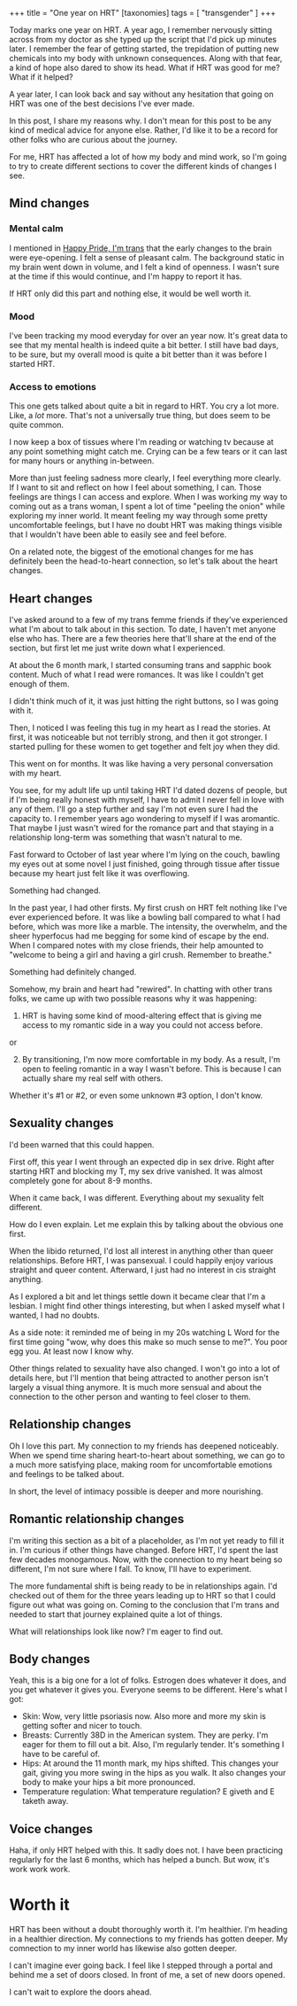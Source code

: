 +++
title = "One year on HRT"
[taxonomies]
tags = [ "transgender" ]
+++

Today marks one year on HRT. A year ago, I remember nervously sitting across from my doctor as she typed up the script that I'd pick up minutes later. I remember the fear of getting started, the trepidation of putting new chemicals into my body with unknown consequences. Along with that fear, a kind of hope also dared to show its head. What if HRT was good for me? What if it helped?

A year later, I can look back and say without any hesitation that going on HRT was one of the best decisions I've ever made.

In this post, I share my reasons why. I don't mean for this post to be any kind of medical advice for anyone else. Rather, I'd like it to be a record for other folks who are curious about the journey.

For me, HRT has affected a lot of how my body and mind work, so I'm going to try to create different sections to cover the different kinds of changes I see.

## Mind changes

### Mental calm

I mentioned in [Happy Pride, I'm trans](../happy-pride-im-trans) that the early changes to the brain were eye-opening. I felt a sense of pleasant calm. The background static in my brain went down in volume, and I felt a kind of openness. I wasn't sure at the time if this would continue, and I'm happy to report it has.

If HRT only did this part and nothing else, it would be well worth it.

### Mood

I've been tracking my mood everyday for over an year now. It's great data to see that my mental health is indeed quite a bit better. I still have bad days, to be sure, but my overall mood is quite a bit better than it was before I started HRT.

### Access to emotions

This one gets talked about quite a bit in regard to HRT. You cry a lot more. Like, a _lot_ more. That's not a universally true thing, but does seem to be quite common.

I now keep a box of tissues where I'm reading or watching tv because at any point something might catch me. Crying can be a few tears or it can last for many hours or anything in-between.

More than just feeling sadness more clearly, I feel everything more clearly. If I want to sit and reflect on how I feel about something, I can. Those feelings are things I can access and explore. When I was working my way to coming out as a trans woman, I spent a lot of time "peeling the onion" while exploring my inner world. It meant feeling my way through some pretty uncomfortable feelings, but I have no doubt HRT was making things visible that I wouldn't have been able to easily see and feel before.

On a related note, the biggest of the emotional changes for me has definitely been the head-to-heart connection, so let's talk about the heart changes.

## Heart changes

I've asked around to a few of my trans femme friends if they've experienced what I'm about to talk about in this section. To date, I haven't met anyone else who has. There are a few theories here that'll share at the end of the section, but first let me just write down what I experienced.

At about the 6 month mark, I started consuming trans and sapphic book content. Much of what I read were romances. It was like I couldn't get enough of them.

I didn't think much of it, it was just hitting the right buttons, so I was going with it.

Then, I noticed I was feeling this tug in my heart as I read the stories. At first, it was noticeable but not terribly strong, and then it got stronger. I started pulling for these women to get together and felt joy when they did.

This went on for months. It was like having a very personal conversation with my heart.

You see, for my adult life up until taking HRT I'd dated dozens of people, but if I'm being really honest with myself, I have to admit I never fell in love with any of them. I'll go a step further and say I'm not even sure I had the capacity to. I remember years ago wondering to myself if I was aromantic. That maybe I just wasn't wired for the romance part and that staying in a relationship long-term was something that wasn't natural to me.

Fast forward to October of last year where I'm lying on the couch, bawling my eyes out at some novel I just finished, going through tissue after tissue because my heart just felt like it was overflowing.

Something had changed.

In the past year, I had other firsts. My first crush on HRT felt nothing like I've ever experienced before. It was like a bowling ball compared to what I had before, which was more like a marble. The intensity, the overwhelm, and the sheer hyperfocus had me begging for some kind of escape by the end. When I compared notes with my close friends, their help amounted to "welcome to being a girl and having a girl crush. Remember to breathe."

Something had definitely changed.

Somehow, my brain and heart had "rewired". In chatting with other trans folks, we came up with two possible reasons why it was happening:

1. HRT is having some kind of mood-altering effect that is giving me access to my romantic side in a way you could not access before.

or

2. By transitioning, I'm now more comfortable in my body. As a result, I'm open to feeling romantic in a way I wasn't before. This is because I can actually share my real self with others.

Whether it's #1 or #2, or even some unknown #3 option, I don't know.

## Sexuality changes

I'd been warned that this could happen.

First off, this year I went through an expected dip in sex drive. Right after starting HRT and blocking my T, my sex drive vanished. It was almost completely gone for about 8-9 months.

When it came back, I was different. Everything about my sexuality felt different.

How do I even explain. Let me explain this by talking about the obvious one first.

When the libido returned, I'd lost all interest in anything other than queer relationships. Before HRT, I was pansexual. I could happily enjoy various straight and queer content. Afterward, I just had no interest in cis straight anything.

As I explored a bit and let things settle down it became clear that I'm a lesbian. I might find other things interesting, but when I asked myself what I wanted, I had no doubts.

As a side note: it reminded me of being in my 20s watching L Word for the first time going "wow, why does this make so much sense to me?". You poor egg you. At least now I know why.

Other things related to sexuality have also changed. I won't go into a lot of details here, but I'll mention that being attracted to another person isn't largely a visual thing anymore. It is much more sensual and about the connection to the other person and wanting to feel closer to them.

## Relationship changes

Oh I love this part. My connection to my friends has deepened noticeably. When we spend time sharing heart-to-heart about something, we can go to a much more satisfying place, making room for uncomfortable emotions and feelings to be talked about.

In short, the level of intimacy possible is deeper and more nourishing.

## Romantic relationship changes

I'm writing this section as a bit of a placeholder, as I'm not yet ready to fill it in. I'm curious if other things have changed. Before HRT, I'd spent the last few decades monogamous. Now, with the connection to my heart being so different, I'm not sure where I fall. To know, I'll have to experiment.

The more fundamental shift is being ready to be in relationships again. I'd checked out of them for the three years leading up to HRT so that I could figure out what was going on. Coming to the conclusion that I'm trans and needed to start that journey explained quite a lot of things.

What will relationships look like now? I'm eager to find out.

## Body changes

Yeah, this is a big one for a lot of folks. Estrogen does whatever it does, and you get whatever it gives you. Everyone seems to be different. Here's what I got:

- Skin: Wow, very little psoriasis now. Also more and more my skin is getting softer and nicer to touch.
- Breasts: Currently 38D in the American system. They are perky. I'm eager for them to fill out a bit. Also, I'm regularly tender. It's something I have to be careful of.
- Hips: At around the 11 month mark, my hips shifted. This changes your gait, giving you more swing in the hips as you walk. It also changes your body to make your hips a bit more pronounced.
- Temperature regulation: What temperature regulation? E giveth and E taketh away.

## Voice changes

Haha, if only HRT helped with this. It sadly does not. I have been practicing regularly for the last 6 months, which has helped a bunch. But wow, it's work work work.

# Worth it

HRT has been without a doubt thoroughly worth it. I'm healthier. I'm heading in a healthier direction. My connections to my friends has gotten deeper. My comnection to my inner world has likewise also gotten deeper.

I can't imagine ever going back. I feel like I stepped through a portal and behind me a set of doors closed. In front of me, a set of new doors opened.

I can't wait to explore the doors ahead.
